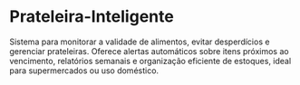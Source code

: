 # Prateleira-Inteligente
Sistema para monitorar a validade de alimentos, evitar desperdícios e gerenciar prateleiras. Oferece alertas automáticos sobre itens próximos ao vencimento, relatórios semanais e organização eficiente de estoques, ideal para supermercados ou uso doméstico.
